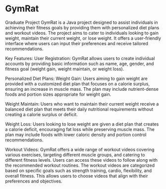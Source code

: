 # GymRat
Graduate Project
GymRat is a Java project designed to assist individuals in achieving their fitness goals by providing them with personalized diet plans and workout videos. The project aims to cater to individuals looking to gain weight, maintain their current weight, or lose weight. It offers a user-friendly interface where users can input their preferences and receive tailored recommendations.

Key Features:
User Registration: 
GymRat allows users to create individual accounts by providing basic information such as name, age, gender, and fitness goal (weight gain, weight maintain, or weight loss).

Personalized Diet Plans:
Weight Gain:
Users aiming to gain weight are provided with a customized diet plan that focuses on a calorie surplus, ensuring an increase in muscle mass. The plan may include nutrient-dense foods and portion sizes appropriate for weight gain.

Weight Maintain:
Users who want to maintain their current weight receive a balanced diet plan that meets their daily nutritional requirements without creating a calorie surplus or deficit.

Weight Loss: 
Users looking to lose weight are given a diet plan that creates a calorie deficit, encouraging fat loss while preserving muscle mass. The plan may include foods with lower caloric density and portion control recommendations.

Workout Videos:
GymRat offers a wide range of workout videos covering various exercises, targeting different muscle groups, and catering to different fitness levels. Users can access these videos to follow along with the recommended workout routines.
The workout videos are categorized based on specific goals such as strength training, cardio, flexibility, and overall fitness. This allows users to choose videos that align with their preferences and objectives.


